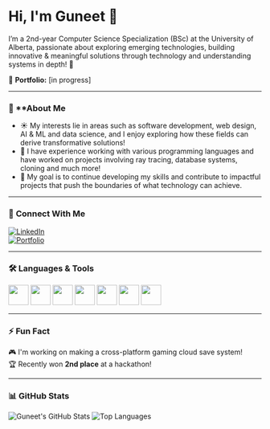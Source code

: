 # Hi, I'm Guneet 👋  

I’m a 2nd-year Computer Science Specialization (BSc) at the University of Alberta, passionate about exploring emerging technologies, building innovative & meaningful solutions through technology and understanding systems in depth! 🍃 

📂 **Portfolio:** [in progress]  

---

### 🚀 **About Me
- ☀️ My interests lie in areas such as software development, web design, AI & ML and data science, and I enjoy exploring how these fields can derive transformative solutions! 
- 🌷 I have experience working with various programming languages and have worked on projects involving ray tracing, database systems, cloning and much more!
- 🌿 My goal is to continue developing my skills and contribute to impactful projects that push the boundaries of what technology can achieve. 

---

### 📌 **Connect With Me**
[![LinkedIn](https://img.shields.io/badge/LinkedIn-blue?logo=linkedin&style=for-the-badge)](https://www.linkedin.com/in/your-profile)  
[![Portfolio](https://img.shields.io/badge/Portfolio-Website-brightgreen?style=for-the-badge)](https://guneet123.github.io)

---

### 🛠 **Languages & Tools**
<p align="left">
<img src="https://cdn.jsdelivr.net/gh/devicons/devicon/icons/python/python-original.svg" width="40" height="40"/>
<img src="https://cdn.jsdelivr.net/gh/devicons/devicon/icons/java/java-original.svg" width="40" height="40"/>
<img src="https://cdn.jsdelivr.net/gh/devicons/devicon/icons/javascript/javascript-original.svg" width="40" height="40"/>
<img src="https://cdn.jsdelivr.net/gh/devicons/devicon/icons/c/c-original.svg" width="40" height="40"/>
<img src="https://cdn.jsdelivr.net/gh/devicons/devicon/icons/mysql/mysql-original.svg" width="40" height="40"/>
<img src="https://cdn.jsdelivr.net/gh/devicons/devicon/icons/mongodb/mongodb-original.svg" width="40" height="40"/>
<img src="https://cdn.jsdelivr.net/gh/devicons/devicon/icons/react/react-original.svg" width="40" height="40"/>
</p>

---

### ⚡ **Fun Fact**
🎮 I'm working on making a cross-platform gaming cloud save system!  
🏆 Recently won **2nd place** at a hackathon!  

---

### 📊 **GitHub Stats**
![Guneet's GitHub Stats](https://github-readme-stats.vercel.app/api?username=guneet123&show_icons=true&theme=radical)
![Top Languages](https://github-readme-stats.vercel.app/api/top-langs/?username=guneet123&layout=compact&theme=radical)

